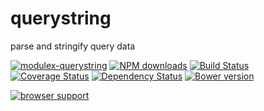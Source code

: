 # querystring

parse and stringify query data

[![modulex-querystring](https://nodei.co/npm/modulex-querystring.png)](https://npmjs.org/package/modulex-querystring)
[![NPM downloads](http://img.shields.io/npm/dm/modulex-querystring.svg)](https://npmjs.org/package/modulex-querystring)
[![Build Status](https://secure.travis-ci.org/kissyteam/querystring.png?branch=master)](https://travis-ci.org/kissyteam/querystring)
[![Coverage Status](https://img.shields.io/coveralls/kissyteam/querystring.svg)](https://coveralls.io/r/kissyteam/querystring?branch=master)
[![Dependency Status](https://gemnasium.com/kissyteam/querystring.png)](https://gemnasium.com/kissyteam/modulex-querystring)
[![Bower version](https://badge.fury.io/bo/modulex-querystring.svg)](http://badge.fury.io/bo/modulex-querystring)

[![browser support](https://ci.testling.com/kissyteam/querystring.png)](https://ci.testling.com/kissyteam/querystring)
